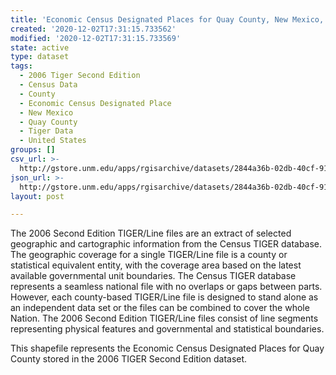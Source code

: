 ```yaml
---
title: 'Economic Census Designated Places for Quay County, New Mexico, 2006se TIGER'
created: '2020-12-02T17:31:15.733562'
modified: '2020-12-02T17:31:15.733569'
state: active
type: dataset
tags:
  - 2006 Tiger Second Edition
  - Census Data
  - County
  - Economic Census Designated Place
  - New Mexico
  - Quay County
  - Tiger Data
  - United States
groups: []
csv_url: >-
  http://gstore.unm.edu/apps/rgisarchive/datasets/2844a36b-02db-40cf-91fc-68151353a869/tgr2006se_quay_placeec.derived.csv
json_url: >-
  http://gstore.unm.edu/apps/rgisarchive/datasets/2844a36b-02db-40cf-91fc-68151353a869/tgr2006se_quay_placeec.derived.json
layout: post

---
```

The 2006 Second Edition TIGER/Line files are an extract of selected geographic and cartographic information from the Census TIGER database.  The geographic coverage for a single TIGER/Line file is a county or statistical equivalent entity, with the coverage area based on the latest available governmental unit boundaries. The Census TIGER database represents a seamless national file with no overlaps or gaps between parts.  However, each county-based TIGER/Line file is designed to stand alone as an independent data set or the files can be combined to cover the whole Nation.  The 2006 Second Edition  TIGER/Line files consist of line segments representing physical features and governmental and statistical boundaries.  

This shapefile represents the Economic Census Designated Places for Quay County stored in the 2006 TIGER Second Edition dataset.
